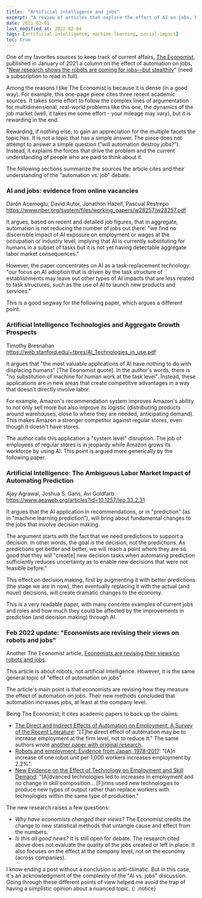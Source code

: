 ```yaml
---
title:  "Artificial intelligence and jobs"
excerpt: "A review of articles that explore the effect of AI on jobs, based on an article from The Economist."
date: 2021-02-01
last_modified_at: 2022-02-04
tags: [artificial-intelligence, machine-learning, social-impact]
toc: true
---
```


One of my favorites sources to keep track of current affairs, [The Economist](https://www.economist.com/), published in January of 2021 a column on the effect of automation on jobs, "[New research shows the robots are coming for jobs—but stealthily](https://www.economist.com/finance-and-economics/2021/01/16/new-research-shows-the-robots-are-coming-for-jobs-but-stealthily)" (need a subscription to read in full).

<!--more-->

Among the reasons I like The Economist is because it is dense (in a good way). For example, this one-page piece cites three recent academic sources. It takes some effort to follow the complex lines of argumentation for multidimensional, real-world problems like this one, the dynamics of the job market (well, it takes me some effort - your mileage may vary), but it is rewarding in the end.

Rewarding, if nothing else, to gain an appreciation for the multiple facets the topic has. It is not a topic that has a simple answer. The piece does not attempt to answer a simple question ("will automation destroy jobs?"). Instead, it explains the forces that drive the problem and the current understanding of people who are paid to think about it.

The following sections summarize the sources the article cites and their understanding of the "automation vs. job" debate.

### AI and jobs: evidence from online vacancies

Daron Acemoglu, David Autor, Jonathon Hazell, Pascual Restrepo
<https://www.nber.org/system/files/working_papers/w28257/w28257.pdf>

It argues, based on recent and detailed job figures, that in aggregate, automation is not reducing the number of jobs out there: "we find no discernible impact of AI exposure on employment or wages at the occupation or industry level, implying that AI is currently substituting for humans in a subset of tasks but it is not yet having detectable aggregate labor market consequences."

However, the paper concentrates on AI as a task-replacement technology: "our focus on AI adoption that is driven by the task structure of establishments may leave out other types of AI impacts that are less related to task structures, such as the use of AI to launch new products and services."

This is a good segway for the following paper, which argues a different point.

### Artificial Intelligence Technologies and Aggregate Growth Prospects

Timothy Bresnahan
<https://web.stanford.edu/~tbres/AI_Technologies_in_use.pdf>

It argues that "the most valuable applications of AI have nothing to do with displacing humans" [The Economist quote]. In the author's words, there is "no substitution of machine for human work at the task level". Instead, these applications are in new areas that create competitive advantages in a way that doesn't directly involve labor.

For example, Amazon's recommendation system improves Amazon's ability to not only sell more but also improve its logistic (distributing products around warehouses, close to where they are needed, anticipating demand). This makes Amazon a stronger competitor against regular stores, even though it doesn't have stores.

The author calls this application a "system level" disruption. The job of employees of regular stores is in jeopardy while Amazon grows its workforce by using AI. This point is argued more generically by the following paper.

### Artificial Intelligence: The Ambiguous Labor Market Impact of Automating Prediction

Ajay Agrawal, Joshua S. Gans, Avi Goldfarb
<https://www.aeaweb.org/articles?id=10.1257/jep.33.2.31>

It argues that the AI application in recommendations, or in "prediction" (as in "machine learning prediction"), will bring about fundamental changes to the jobs that involve decision making.

The argument starts with the fact that we need predictions to support a decision. In other words, the goal is the decision, not the predictions. As predictions get better and better, we will reach a point where they are so good that they will "creat[e] new decision tasks when automating prediction sufficiently reduces uncertainty as to enable new decisions that were not feasible before."

This effect on decision making, first by augmenting it with better predictions (the stage we are in now), then eventually replacing it with the actual (and novel) decisions, will create dramatic changes to the economy.

This is a very readable paper, with many concrete examples of current jobs and roles and how much they could be affected by the improvements in prediction (and decision making) through AI.

### Feb 2022 update: "Economists are revising their views on robots and jobs"

Another The Economist article, [Economists are revising their views on robots and jobs](https://www.economist.com/finance-and-economics/2022/01/22/economists-are-revising-their-views-on-robots-and-jobs).

This article is about robots, not artificial intelligence. However, it is the same general topic of "effect of automation on jobs".

The article's main point is that economists are revising how they measure the effect of automation on jobs. Their new methods concluded that automation increases jobs, at least at the company level.

Being The Economist, it cites academic papers to back up the claims:

- [The Direct and Indirect Effects of Automation on Employment: A Survey of the Recent Literature](https://scholar.harvard.edu/files/aghion/files/direct_and_indirect_effects_of_automation.pdf): "[T]he direct effect of automation may be to increase employment at the firm level, not to reduce it." The same authors wrote [another paper with original research](https://scholar.harvard.edu/aghion/publications/what-are-labor-and-product-market-effects-automation-new-evidence-france).
- [Robots and employment: Evidence from Japan, 1978-2017](https://voxeu.org/article/robots-and-employment-evidence-japan): "[A]n increase of one robot unit per 1,000 workers increases employment by 2.2%".
- [New Evidence on the Effect of Technology on Employment and Skill Demand](https://economics.mit.edu/files/22239): "[A]dvanced technologies led to increases in employment and no change in skill composition... [F]irms used new technologies to produce new types of output rather than replace workers with technologies within the same type of production."

The new research raises a few questions:

- _Why have economists changed their views?_ The Economist credits the change to new statistical methods that untangle cause and effect from the numbers.
- _Is this all good news?_ It is still open for debate. The research cited above does not evaluate the quality of the jobs created or left in place. It also focuses on the effect at the company level, not on the economy (across companies).

I know ending a post without a conclusion is anti-climatic. But in this case, it's an acknowledgment of the complexity of the "AI vs. jobs" discussion. Going through these different points of view helped me avoid the trap of having a simplistic opinion about a nuanced topic.
{: .notice}
